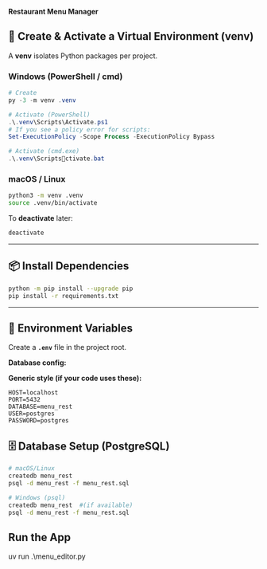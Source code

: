 **Restaurant Menu Manager** 

## 🧪 Create & Activate a Virtual Environment (venv)

A **venv** isolates Python packages per project.

### Windows (PowerShell / cmd)

```powershell
# Create
py -3 -m venv .venv

# Activate (PowerShell)
.\.venv\Scripts\Activate.ps1
# If you see a policy error for scripts:
Set-ExecutionPolicy -Scope Process -ExecutionPolicy Bypass

# Activate (cmd.exe)
.\.venv\Scriptsctivate.bat
```

### macOS / Linux

```bash
python3 -m venv .venv
source .venv/bin/activate
```

To **deactivate** later:
```bash
deactivate
```

---

## 📦 Install Dependencies

```bash
python -m pip install --upgrade pip
pip install -r requirements.txt
```

---

## 🔐 Environment Variables

Create a **`.env`** file in the project root.

**Database config:**

**Generic style (if your code uses these):**
```env
HOST=localhost
PORT=5432
DATABASE=menu_rest
USER=postgres
PASSWORD=postgres
```

## 🗄 Database Setup (PostgreSQL)

```bash
# macOS/Linux
createdb menu_rest
psql -d menu_rest -f menu_rest.sql

# Windows (psql)
createdb menu_rest  #(if available)
psql -d menu_rest -f menu_rest.sql
```

## Run the App

uv run .\menu_editor.py
